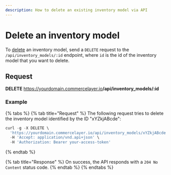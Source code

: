 ```yaml
---
description: How to delete an existing inventory model via API
---
```


# Delete an inventory model

To <a href="https://docs.commercelayer.io/developers/deleting-resources" target="_blank">delete</a> an inventory model, send a `DELETE` request to the `/api/inventory_models/:id` endpoint, where `id` is the id of the inventory model that you want to delete.

## Request

**DELETE** https://yourdomain.commercelayer.io<b>/api/inventory_models/:id</b>

### Example

{% tabs %}
{% tab title="Request" %}
The following request tries to delete the inventory model identified by the ID "xYZkjABcde":

```javascript
curl -g -X DELETE \
  'https://yourdomain.commercelayer.io/api/inventory_models/xYZkjABcde' \
  -H 'Accept: application/vnd.api+json' \
  -H 'Authorization: Bearer your-access-token'
```
{% endtab %}

{% tab title="Response" %}
On success, the API responds with a `204 No Content` status code.
{% endtab %}
{% endtabs %}

